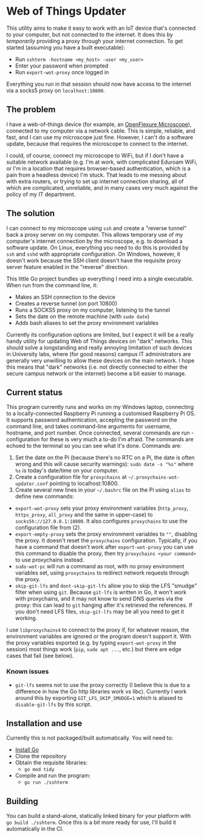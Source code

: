 # Web of Things Updater

This utility aims to make it easy to work with an IoT device that's connected to your computer, but not connected to the internet. It does this by *temporarily* providing a proxy through your internet connection. To get started (assuming you have a built executable):

* Run `sshterm -hostname <my_host> -user <my_user>`
* Enter your password when prompted
* Run `export-wot-proxy` once logged in

Everything you run in that session should now have access to the internet via a socks5 proxy on `localhost:10800`.

## The problem

I have a web-of-things device (for example, an [OpenFlexure Microscope]), connected to my computer via a network cable.  This is simple, reliable, and fast, and I can use my microscope just fine.  However, I can't do a software update, because that requires the microscope to connect to the internet.  

I could, of course, connect my microscope to WiFi, but if I don't have a suitable network available (e.g. I'm at work, with complicated Eduroam WiFi, or I'm in a location that requires browser-based authentication, which is a pain from a headless device) I'm stuck.  That leads to me messing about with extra routers, or trying to set up internet connection sharing, all of which are complicated, unreliable, and in many cases very much against the policy of my IT department.

## The solution

I can connect to my microscope using `ssh` and create a "reverse tunnel" back a proxy server on my computer.  This allows temporary use of my computer's internet connection by the microscope, e.g. to download a software update.  On Linux, everything you need to do this is provided by `ssh` and `sshd` with appropriate configuration.  On Windows, however, it doesn't work because the SSH client doesn't have the requisite proxy server feature enabled in the "reverse" direction.

This little Go project bundles up everything I need into a single executable.  When run from the command line, it:

* Makes an SSH connection to the device
* Creates a reverse tunnel (on port 10800)
* Runs a SOCKS5 proxy on my computer, listening to the tunnel
* Sets the date on the remote machine (with `sudo date`)
* Adds bash aliases to set the proxy environment variables

Currently its configuration options are limited, but I expect it will be a really handy utility for updating Web of Things devices on "dark" networks.  This should solve a longstanding and really annoying limitation of such devices in University labs, where (for good reasons) campus IT administrators are generally very unwilling to allow these devices on the main network.  I hope this means that "dark" networks (i.e. not directly connected to either the secure campus network or the internet) become a bit easier to manage.

## Current status

This program currently runs and works on my Windows laptop, connecting to a locally-connected Raspberry Pi running a customised Raspberry Pi OS.  It supports password authentication, accepting the password on the command line, and takes command-line arguments for username, hostname, and port number.  Once connected, several commands are run - configuration for these is very much a to-do I'm afraid. The commands are echoed to the terminal so you can see what it's done. Commands are:

1. Set the date on the Pi (because there's no RTC on a Pi, the date is often wrong and this will cause security warnings): `sudo date -s "%s"` where `%s` is today's date/time on your computer.
2. Create a configuration file for `proxychains` at `~/.proxychains-wot-updater.conf` pointing to localhost:10800.
3. Create several new lines in your `~/.bashrc` file on the Pi using `alias` to define new commands:
  * `export-wot-proxy` sets your proxy environment variables (`http_proxy`, `https_proxy`, `all_proxy` and the same in upper-case) to `socks5h://127.0.0.1:10800`. It also configures `proxychains` to use the configuration file from (2).
  * `export-empty-proxy` sets the proxy environment variables to `""`, disabling the proxy. It doesn't reset the `proxychains` configuration. Typically, if you have a command that doesn't work after `export-wot-proxy` you can use this command to disable the proxy, then try `proxychains <your command>` to use proxychains instead.
  * `sudo-wot-pc` will run a command as root, with no proxy environment variables set, using `proxychains` to redirect network requests through the proxy.
  * `skip-git-lfs` and `dont-skip-git-lfs` allow you to skip the LFS "smudge" filter when using `git`. Because `git-lfs` is written in Go, it won't work with proxychains, and it may not know to send DNS queries via the proxy: this can lead to `git` hanging after it's retrieved the references. If you don't need LFS files, `skip-git-lfs` may be all you need to get it working.

I use `libproxychains4` to connect to the proxy if, for whatever reason, the environment variables are ignored or the program doesn't support it.  With the proxy variables exported (e.g. by typing `export-wot-proxy` in the session) most things work (`pip`, `sudo apt ...`, etc.) but there are edge cases that fail (see below).

### Known issues

* `git-lfs` seems not to use the proxy correctly (I believe this is due to a difference in how the Go http libraries work vs libc). Currently I work around this by exporting `GIT_LFS_SKIP_SMUDGE=1` which is aliased to `disable-git-lfs` by this script.

## Installation and use

Currently this is not packaged/built automatically.  You will need to:
* [Install Go](https://go.dev/doc/install)
* Clone the repository
* Obtain the requisite libraries:
    - `go mod tidy`
* Compile and run the program:
    - `go run ./sshterm`

## Building

You can build a stand-alone, statically linked binary for your platform with `go build ./sshterm`.  Once this is a bit more ready for use, I'll build it automatically in the CI.

[OpenFlexure Microscope]: https://openflexure.org/